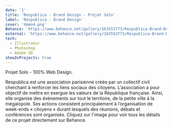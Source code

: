 ```yaml
---
date: '1'
title: 'Respublica - Brand Design - Projet Solo'
label: 'Respublica - Brand Design'
cover: 'demo4.png'
Behance: 'https://www.behance.net/gallery/163553773/Respublica-Brand-Design'
external: 'https://www.behance.net/gallery/163553773/Respublica-Brand-Design'
tech:
  - Illustrator
  - Photoshop
  - Adobe XD
showInProjects: true
---
```


Projet Solo - 100% Web Design.

Respublica est une association parisienne créée par un collectif civil cherchant à renforcer les liens sociaux des citoyens.
L’association a pour objectif de mettre en exergue les valeurs de la République française.
Ainsi, elle organise des événements sur tout le territoire, de la petite ville à la mégalopole. Ses actions consistent principalement à l’organisation de week-ends « citoyens » durant lesquels des réunions, débats et conférences sont organisés.
Cliquez sur l'image pour voir tous les détails de ce projet directement sur Behance.
